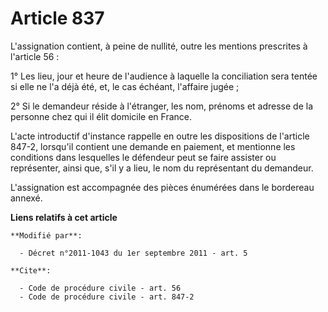 # Article 837

L'assignation contient, à peine de nullité, outre les mentions prescrites à l'article 56 : 

1° Les lieu, jour et heure de l'audience à laquelle la conciliation sera tentée si elle ne l'a déjà été, et, le cas échéant,
l'affaire jugée ; 

2° Si le demandeur réside à l'étranger, les nom, prénoms et adresse de la personne chez qui il élit domicile en France.

L'acte introductif d'instance rappelle en outre les dispositions de l'article 847-2, lorsqu'il contient une demande en
paiement, et mentionne les conditions dans lesquelles le défendeur peut se faire assister ou représenter, ainsi que, s'il y a
lieu, le nom du représentant du demandeur.

L'assignation est accompagnée des pièces énumérées dans le bordereau annexé.

**Liens relatifs à cet article**

	**Modifié par**:

	  - Décret n°2011-1043 du 1er septembre 2011 - art. 5

	**Cite**:

	  - Code de procédure civile - art. 56
	  - Code de procédure civile - art. 847-2
